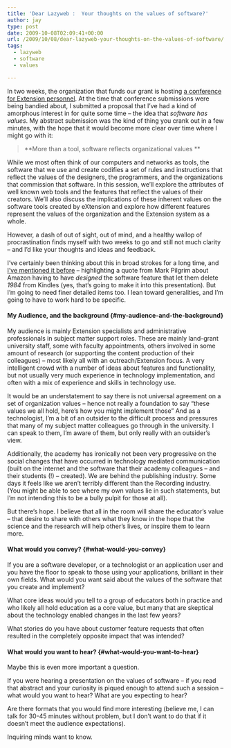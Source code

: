 ```yaml
---
title: 'Dear Lazyweb :  Your thoughts on the values of software?'
author: jay
type: post
date: 2009-10-08T02:09:41+00:00
url: /2009/10/08/dear-lazyweb-your-thoughts-on-the-values-of-software/
tags:
  - lazyweb
  - software
  - values

---
```

In two weeks, the organization that funds our grant is hosting [a conference for Extension personnel][1]. At the time that conference submissions were being bandied about, I submitted a proposal that I’ve had a kind of amorphous interest in for quite some time &#8211; the idea that _software has values_. My abstract submission was the kind of thing you crank out in a few minutes, with the hope that it would become more clear over time where I might go with it:

> \*\*More than a tool, software reflects organizational values \*\*

While we most often think of our computers and networks as tools, the software that we use and create codifies a set of rules and instructions that reflect the values of the designers, the programmers, and the organizations that commission that software. In this session, we’ll explore the attributes of well known web tools and the features that reflect the values of their creators. We’ll also discuss the implications of these inherent values on the software tools created by eXtension and explore how different features represent the values of the organization and the Extension system as a whole.

However, a dash of out of sight, out of mind, and a healthy wallop of procrastination finds myself with two weeks to go and still not much clarity &#8211; and I’d like your thoughts and ideas and feedback.

I’ve certainly been thinking about this in broad strokes for a long time, and [I’ve mentioned it before][2] &#8211; highlighting a quote from Mark Pilgrim about Amazon having to have _designed_ the software feature that let them delete _1984_ from Kindles (yes, that’s going to make it into this presentation). But I’m going to need finer detailed items too. I lean toward generalities, and I’m going to have to work hard to be specific.

#### My Audience, and the background {#my-audience-and-the-background}

My audience is mainly Extension specialists and administrative professionals in subject matter support roles. These are mainly land-grant university staff, some with faculty appointments, others involved in some amount of research (or supporting the content production of their colleagues) &#8211; most likely all with an outreach/Extension focus. A very intelligent crowd with a number of ideas about features and functionality, but not usually very much experience in technology implementation, and often with a mix of experience and skills in technology use.

It would be an understatement to say there is not universal agreement on a set of organization values &#8211; hence not really a foundation to say “these values we all hold, here’s how you might implement those” And as a technologist, I’m a bit of an outsider to the difficult process and pressures that many of my subject matter colleagues go through in the university. I can speak to them, I’m aware of them, but only really with an outsider’s view.

Additionally, the academy has ironically not been very progressive on the social changes that have occurred in technology mediated communication (built on the internet and the software that their academy colleagues &#8211; and their students (!) &#8211; created). We are behind the publishing industry. Some days it feels like we aren’t terribly different than the Recording industry. (You might be able to see where my own values lie in such statements, but I’m not intending this to be a bully pulpit for those at all).

But there’s hope. I believe that all in the room will share the educator’s value &#8211; that desire to share with others what they know in the hope that the science and the research will help other’s lives, or inspire them to learn more.

#### What would you convey? {#what-would-you-convey}

If you are a software developer, or a technologist or an application user and you have the floor to speak to those using your applications, brilliant in their own fields. What would you want said about the values of the software that you create and implement?

What core ideas would you tell to a group of educators both in practice and who likely all hold education as a core value, but many that are skeptical about the technology enabled changes in the last few years?

What stories do you have about customer feature requests that often resulted in the completely opposite impact that was intended?

#### What would you want to hear? {#what-would-you-want-to-hear}

Maybe this is even more important a question.

If you were hearing a presentation on the values of software &#8211; if you read that abstract and your curiosity is piqued enough to attend such a session &#8211; what would you want to hear? What are you expecting to hear?

Are there formats that you would find more interesting (believe me, I can talk for 30-45 minutes without problem, but I don’t want to do that if it doesn’t meet the audience expectations).

Inquiring minds want to know.

 [1]: http://about.extension.org/2009-extension-national-conference/
 [2]: https://rambleon.org/2009/07/18/software-has-values/